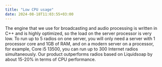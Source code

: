 ```yaml
---
title: "Low CPU usage"
date: 2024-08-18T11:03:55+03:00
---
```


The engine that we use for broadcasting and audio processing is written in C++ and is highly optimized, so the load on the server processor is very low. To run up to 5 radios on one server, you will only need a server with 1 processor core and 1GB of RAM, and on a modern server on a processor, for example, Core i5 13500, you can run up to 300 Internet radios simultaneously. Our product outperforms radios based on Liquidsoap by about 15-20% in terms of CPU performance.